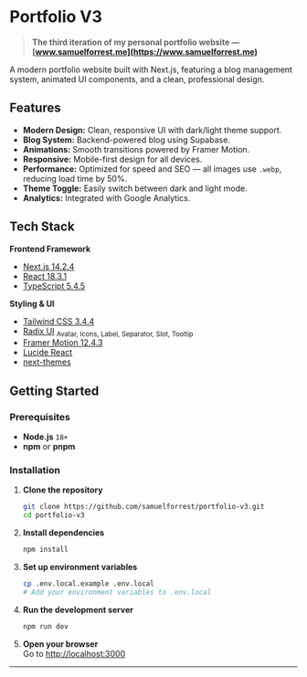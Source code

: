 # Portfolio V3

> **The third iteration of my personal portfolio website — [www.samuelforrest.me](https://www.samuelforrest.me)**

A modern portfolio website built with Next.js, featuring a blog management system, animated UI components, and a clean, professional design.



##  Features

- **Modern Design:** Clean, responsive UI with dark/light theme support.
- **Blog System:** Backend-powered blog using Supabase.
- **Animations:** Smooth transitions powered by Framer Motion.
- **Responsive:** Mobile-first design for all devices.
- **Performance:** Optimized for speed and SEO — all images use `.webp`, reducing load time by 50%.
- **Theme Toggle:** Easily switch between dark and light mode.
- **Analytics:** Integrated with Google Analytics.



##  Tech Stack

**Frontend Framework**
- [Next.js 14.2.4](https://nextjs.org/)
- [React 18.3.1](https://react.dev/)
- [TypeScript 5.4.5](https://www.typescriptlang.org/)

**Styling & UI**
- [Tailwind CSS 3.4.4](https://tailwindcss.com/)
- [Radix UI](https://www.radix-ui.com/)
  <sub>Avatar, Icons, Label, Separator, Slot, Tooltip</sub>
- [Framer Motion 12.4.3](https://www.framer.com/motion/)
- [Lucide React](https://lucide.dev/)
- [next-themes](https://github.com/pacocoursey/next-themes)



##  Getting Started

### Prerequisites

- **Node.js** `18+`
- **npm** or **pnpm**

### Installation

1. **Clone the repository**
   ```bash
   git clone https://github.com/samuelforrest/portfolio-v3.git
   cd portfolio-v3
   ```

2. **Install dependencies**
   ```bash
   npm install
   ```

3. **Set up environment variables**
   ```bash
   cp .env.local.example .env.local
   # Add your environment variables to .env.local
   ```

4. **Run the development server**
   ```bash
   npm run dev
   ```

5. **Open your browser**  
   Go to [http://localhost:3000](http://localhost:3000)

---

